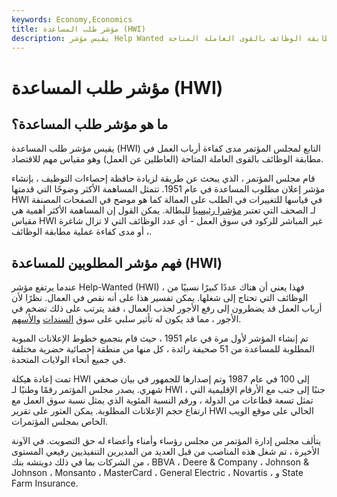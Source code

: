 ```yaml
---
keywords: Economy,Economics
title: مؤشر طلب المساعدة (HWI)
description: يقيس مؤشر Help Wanted مدى كفاءة أرباب العمل في مطابقة الوظائف بالقوى العاملة المتاحة.
---
```


# مؤشر طلب المساعدة (HWI)
## ما هو مؤشر طلب المساعدة؟

يقيس مؤشر طلب المساعدة (HWI) التابع لمجلس المؤتمر مدى كفاءة أرباب العمل في مطابقة الوظائف بالقوى العاملة المتاحة (العاطلين عن العمل) وهو مقياس مهم للاقتصاد.

قام مجلس المؤتمر ، الذي يبحث عن طريقة لزيادة حافظة إحصاءات التوظيف ، بإنشاء مؤشر إعلان مطلوب المساعدة في عام 1951. تتمثل المساهمة الأكثر وضوحًا التي قدمتها HWI في قياسها للتغييرات في الطلب على العمالة كما هو موضح في الصفحات المصنفة لـ الصحف التي تعتبر [مؤشرا رئيسيا](/leadingindicator) للبطالة. يمكن القول إن المساهمة الأكثر أهمية هي مقياس HWI غير المباشر للركود في سوق العمل - أي عدد الوظائف التي لا تزال شاغرة ، أو مدى كفاءة عملية مطابقة الوظائف.

## فهم مؤشر المطلوبين للمساعدة (HWI)

عندما يرتفع مؤشر Help-Wanted (HWI) ، فهذا يعني أن هناك عددًا كبيرًا نسبيًا من الوظائف التي تحتاج إلى شغلها. يمكن تفسير هذا على أنه نقص في العمال. نظرًا لأن أرباب العمل قد يضطرون إلى رفع الأجور لجذب العمال ، فقد يترتب على ذلك تضخم في الأجور ، مما قد يكون له تأثير سلبي على سوق [السندات](/equitymarket) [والأسهم](/equitymarket).

تم إنشاء المؤشر لأول مرة في عام 1951 ، حيث قام بتجميع خطوط الإعلانات المبوبة المطلوبة للمساعدة من 51 صحيفة رائدة ، كل منها من منطقة إحصائية حضرية مختلفة في جميع أنحاء الولايات المتحدة.

تمت إعادة هيكلة HWI إلى 100 في عام 1987 وتم إصدارها للجمهور في بيان صحفي شهري. يصدر مجلس المؤتمر رقمًا وطنيًا لـ HWI ، جنبًا إلى جنب مع الأرقام الإقليمية التي تمثل تسعة قطاعات من الدولة ، ورقم النسبة المئوية الذي يمثل نسبة سوق العمل مع ارتفاع حجم الإعلانات المطلوبة. يمكن العثور على تقرير HWI الحالي على موقع الويب الخاص بمجلس المؤتمرات.

يتألف مجلس إدارة المؤتمر من مجلس رؤساء وأمناء وأعضاء له حق التصويت. في الآونة الأخيرة ، تم شغل هذه المناصب من قبل العديد من المديرين التنفيذيين رفيعي المستوى من الشركات بما في ذلك دويتشه بنك ، BBVA ، Deere & Company ، Johnson & Johnson ، Monsanto ، MasterCard ، General Electric ، Novartis ، و State Farm Insurance.

